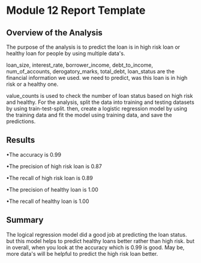 # Module 12 Report Template

## Overview of the Analysis

The purpose of the analysis is to predict the loan is in high risk loan or healthy loan for people by using multiple data's.

loan_size, interest_rate, borrower_income, debt_to_income, num_of_accounts, derogatory_marks, total_debt, loan_status are the financial information we used. we need to predict, was this loan is in high risk or a healthy one.

value_counts is used to check the number of loan status based on high risk and healthy.
For the analysis, split the data into training and testing datasets by using train-test-split. then, create a logistic regression model by using the training data and fit the model using training data, and save the predictions.

## Results

   •The accuracy is 0.99

   
   •The precision of high risk loan is 0.87

   
   •The recall of high risk loan is 0.89

   
   •The precision of healthy loan is 1.00

   
   •The recall of healthy loan is 1.00
   
   

## Summary

The logical regression model did a good job at predicting the loan status. but this model helps to predict healthy loans better rather than high risk. but in overall, when you look at the accuracy which is 0.99 is good. May be, more data's will be helpful to predict the high risk loan better.
